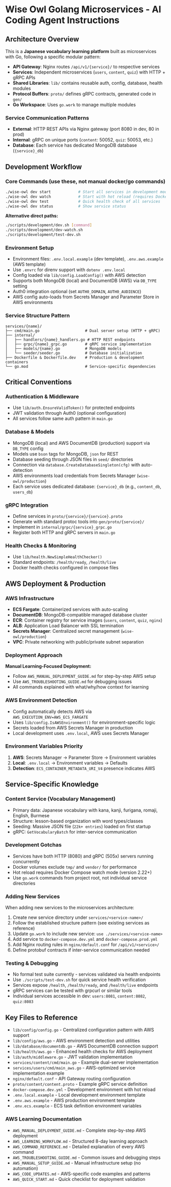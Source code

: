 # Wise Owl Golang Microservices - AI Coding Agent Instructions

## Architecture Overview

This is a **Japanese vocabulary learning platform** built as microservices with Go, following a specific modular pattern:

- **API Gateway**: Nginx routes `/api/v1/{service}/` to respective services
- **Services**: Independent microservices (`users`, `content`, `quiz`) with HTTP + gRPC APIs
- **Shared Libraries**: `lib/` contains reusable auth, config, database, health modules
- **Protocol Buffers**: `proto/` defines gRPC contracts, generated code in `gen/`
- **Go Workspace**: Uses `go.work` to manage multiple modules

### Service Communication Patterns

- **External**: HTTP REST APIs via Nginx gateway (port 8080 in dev, 80 in prod)
- **Internal**: gRPC on unique ports (`content`: 50052, `quiz`: 50053, etc.)
- **Database**: Each service has dedicated MongoDB database (`{service}_db`)

## Development Workflow

### Core Commands (use these, not manual docker/go commands)

```bash
./wise-owl dev start            # Start all services in development mode
./wise-owl dev watch            # Start with hot reload (requires Docker Compose 2.22+)
./wise-owl dev test             # Quick health check of all services
./wise-owl dev status           # Show service status
```

**Alternative direct paths:**

```bash
./scripts/development/dev.sh [command]
./scripts/development/dev-watch.sh
./scripts/development/test-dev.sh
```

### Environment Setup

- Environment files: `.env.local.example` (dev template), `.env.aws.example` (AWS template)
- Use `.envrc` for direnv support with `dotenv .env.local`
- Config loaded via `lib/config.LoadConfig()` with AWS detection
- Supports both MongoDB (local) and DocumentDB (AWS) via `DB_TYPE` setting
- Auth0 integration optional (set `AUTH0_DOMAIN`, `AUTH0_AUDIENCE`)
- AWS config auto-loads from Secrets Manager and Parameter Store in AWS environments

### Service Structure Pattern

```
services/{name}/
├── cmd/main.go                    # Dual server setup (HTTP + gRPC)
├── internal/
│   ├── handlers/{name}_handlers.go # HTTP REST endpoints
│   ├── grpc/{name}_grpc.go        # gRPC service implementation
│   ├── models/{name}.go           # MongoDB models
│   └── seeder/seeder.go           # Database initialization
├── Dockerfile & Dockerfile.dev    # Production & development containers
└── go.mod                         # Service-specific dependencies
```

## Critical Conventions

### Authentication & Middleware

- Use `lib/auth.EnsureValidToken()` for protected endpoints
- JWT validation through Auth0 (optional configuration)
- All services follow same auth pattern in `main.go`

### Database & Models

- MongoDB (local) and AWS DocumentDB (production) support via `DB_TYPE` config
- Models use `bson` tags for MongoDB, `json` for REST
- Database seeding through JSON files in `seed/` directories
- Connection via `database.CreateDatabaseSingleton(cfg)` with auto-detection
- AWS environments load credentials from Secrets Manager (`wise-owl/production`)
- Each service uses dedicated database: `{service}_db` (e.g., `content_db`, `users_db`)

### gRPC Integration

- Define services in `proto/{service}/{service}.proto`
- Generate with standard protoc tools into `gen/proto/{service}/`
- Implement in `internal/grpc/{service}_grpc.go`
- Register both HTTP and gRPC servers in `main.go`

### Health Checks & Monitoring

- Use `lib/health.NewSimpleHealthChecker()`
- Standard endpoints: `/health/ready`, `/health/live`
- Docker health checks configured in compose files

## AWS Deployment & Production

### AWS Infrastructure

- **ECS Fargate**: Containerized services with auto-scaling
- **DocumentDB**: MongoDB-compatible managed database cluster
- **ECR**: Container registry for service images (`users`, `content`, `quiz`, `nginx`)
- **ALB**: Application Load Balancer with SSL termination
- **Secrets Manager**: Centralized secret management (`wise-owl/production`)
- **VPC**: Private networking with public/private subnet separation

### Deployment Approach

**Manual Learning-Focused Deployment:**

- Follow `AWS_MANUAL_DEPLOYMENT_GUIDE.md` for step-by-step AWS setup
- Use `AWS_TROUBLESHOOTING_GUIDE.md` for debugging issues
- All commands explained with what/why/how context for learning

### AWS Environment Detection

- Config automatically detects AWS via `AWS_EXECUTION_ENV=AWS_ECS_FARGATE`
- Uses `lib/config.IsAWSEnvironment()` for environment-specific logic
- Secrets loaded from AWS Secrets Manager in production
- Local development uses `.env.local`, AWS uses Secrets Manager

### Environment Variables Priority

1. **AWS**: Secrets Manager → Parameter Store → Environment variables
2. **Local**: `.env.local` → Environment variables → Defaults
3. **Detection**: `ECS_CONTAINER_METADATA_URI_V4` presence indicates AWS

## Service-Specific Knowledge

### Content Service (Vocabulary Management)

- Primary data: Japanese vocabulary with kana, kanji, furigana, romaji, English, Burmese
- Structure: lesson-based organization with word types/classes
- Seeding: Massive JSON file (`22k+ entries`) loaded on first startup
- gRPC: `GetVocabularyBatch` for inter-service communication

### Development Gotchas

- Services have both HTTP (8080) and gRPC (505x) servers running concurrently
- Docker volumes exclude `tmp/` and `vendor/` for performance
- Hot reload requires Docker Compose watch mode (version 2.22+)
- Use `go.work` commands from project root, not individual service directories

### Adding New Services

When adding new services to the microservices architecture:

1. Create new service directory under `services/<service-name>/`
2. Follow the established structure pattern (see existing services as reference)
3. Update `go.work` to include new service: `use ./services/<service-name>`
4. Add service to `docker-compose.dev.yml` and `docker-compose.prod.yml`
5. Add Nginx routing rules in `nginx/default.conf` for `/api/v1/<service>/`
6. Define protobuf contracts if inter-service communication needed

### Testing & Debugging

- No formal test suite currently - services validated via health endpoints
- Use `./scripts/test-dev.sh` for quick service health verification
- Services expose `/health`, `/health/ready`, and `/health/live` endpoints
- gRPC services can be tested with grpcurl or similar tools
- Individual services accessible in dev: `users:8081`, `content:8082`, `quiz:8083`

## Key Files to Reference

- `lib/config/config.go` - Centralized configuration pattern with AWS support
- `lib/config/aws.go` - AWS environment detection and utilities
- `lib/database/documentdb.go` - AWS DocumentDB connection support
- `lib/health/aws.go` - Enhanced health checks for AWS deployment
- `lib/auth/middleware.go` - JWT validation implementation
- `services/content/cmd/main.go` - Example dual-server implementation
- `services/users/cmd/main_aws.go` - AWS-optimized service implementation example
- `nginx/default.conf` - API Gateway routing configuration
- `proto/content/content.proto` - Example gRPC service definition
- `docker-compose.dev.yml` - Development environment with hot reload
- `.env.local.example` - Local development environment template
- `.env.aws.example` - AWS production environment template
- `.env.ecs.example` - ECS task definition environment variables

### AWS Learning Documentation

- `AWS_MANUAL_DEPLOYMENT_GUIDE.md` - Complete step-by-step AWS deployment
- `AWS_LEARNING_WORKFLOW.md` - Structured 8-day learning approach
- `AWS_COMMAND_REFERENCE.md` - Detailed explanation of every AWS command
- `AWS_TROUBLESHOOTING_GUIDE.md` - Common issues and debugging steps
- `AWS_MANUAL_SETUP_GUIDE.md` - Manual infrastructure setup (no automation)
- `AWS_CODE_UPDATES.md` - AWS-specific code examples and patterns
- `AWS_QUICK_START.md` - Quick checklist for deployment validation
